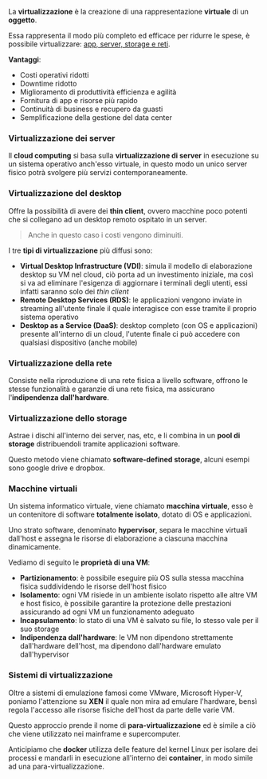 La **virtualizzazione** è la creazione di una rappresentazione **virtuale** di un **oggetto**.

Essa rappresenta il modo più completo ed efficace per ridurre le spese, è possibile virtualizzare: <u>app, server, storage e reti</u>.

**Vantaggi**:
- Costi operativi ridotti
- Downtime ridotto
- Miglioramento di produttività efficienza e agilità
- Fornitura di app e risorse più rapido
- Continuità di business e recupero da guasti
- Semplificazione della gestione del data center

### Virtualizzazione dei server
Il **cloud computing** si basa sulla **virtualizzazione di server** in esecuzione su un sistema operativo anch'esso virtuale, in questo modo un unico server fisico potrà svolgere più servizi contemporaneamente.

### Virtualizzazione del desktop
Offre la possibilità di avere dei **thin client**, ovvero macchine poco potenti che si collegano ad un desktop remoto ospitato in un server.
>Anche in questo caso i costi vengono diminuiti.

I tre **tipi di virtualizzazione** più diffusi sono:
- **Virtual Desktop Infrastructure (VDI)**: simula il modello di elaborazione desktop su VM nel cloud, ciò porta ad un investimento iniziale, ma così si va ad eliminare l'esigenza di aggiornare i terminali degli utenti, essi infatti saranno solo dei _thin client_
- **Remote Desktop Services (RDS)**: le applicazioni vengono inviate in streaming all'utente finale il quale interagisce con esse tramite il proprio sistema operativo
- **Desktop as a Service (DaaS)**: desktop completo (con OS e applicazioni) presente all'interno di un cloud, l'utente finale ci può accedere con qualsiasi dispositivo (anche mobile)

### Virtualizzazione della rete
Consiste nella riproduzione di una rete fisica a livello software, offrono le stesse funzionalità e garanzie di una rete fisica, ma assicurano l'**indipendenza dall'hardware**.

### Virtualizzazione dello storage
Astrae i dischi all'interno dei server, nas, etc, e li combina in un **pool di storage** distribuendoli tramite applicazioni software.

Questo metodo viene chiamato **software-defined storage**, alcuni esempi sono google drive e dropbox.

### Macchine virtuali
Un sistema informatico virtuale, viene chiamato **macchina virtuale**, esso è un contenitore di software **totalmente isolato**, dotato di OS e applicazioni.

Uno strato software, denominato **hypervisor**, separa le macchine virtuali dall'host e assegna le risorse di elaborazione a ciascuna macchina dinamicamente.

Vediamo di seguito le **proprietà di una VM**:
- **Partizionamento**: è possibile eseguire più OS sulla stessa macchina fisica suddividendo le risorse dell'host fisico
- **Isolamento**: ogni VM risiede in un ambiente isolato rispetto alle altre VM e host fisico, è possibile garantire la protezione delle prestazioni assicurando ad ogni VM un funzionamento adeguato
- **Incapsulamento**: lo stato di una VM è salvato su file, lo stesso vale per il suo storage
- **Indipendenza dall'hardware**: le VM non dipendono strettamente dall'hardware dell'host, ma dipendono dall'hardware emulato dall'hypervisor

### Sistemi di virtualizzazione
Oltre a sistemi di emulazione famosi come VMware, Microsoft Hyper-V, poniamo l'attenzione su **XEN** il quale non mira ad emulare l'hardware, bensì regola l'accesso alle risorse fisiche dell'host da parte delle varie VM.

Questo approccio prende il nome di **para-virtualizzazione** ed è simile a ciò che viene utilizzato nei mainframe e supercomputer.

Anticipiamo che **docker** utilizza delle feature del kernel Linux per isolare dei processi e mandarli in esecuzione all'interno dei **container**, in modo simile ad una para-virtualizzazione.
